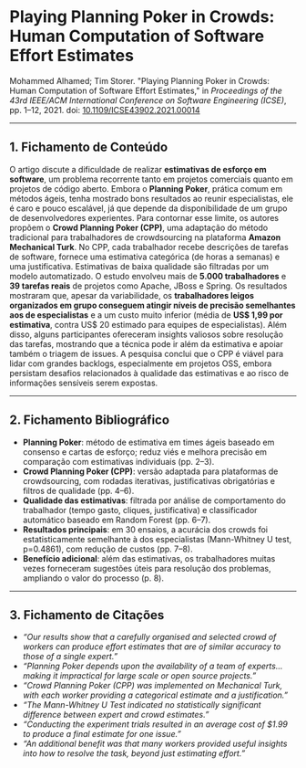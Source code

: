 # Playing Planning Poker in Crowds: Human Computation of Software Effort Estimates

Mohammed Alhamed; Tim Storer. "Playing Planning Poker in Crowds: Human Computation of Software Effort Estimates," in *Proceedings of the 43rd IEEE/ACM International Conference on Software Engineering (ICSE)*, pp. 1–12, 2021. doi: [10.1109/ICSE43902.2021.00014](https://doi.org/10.1109/ICSE43902.2021.00014)&#x20;

---

## 1. Fichamento de Conteúdo

O artigo discute a dificuldade de realizar **estimativas de esforço em software**, um problema recorrente tanto em projetos comerciais quanto em projetos de código aberto. Embora o **Planning Poker**, prática comum em métodos ágeis, tenha mostrado bons resultados ao reunir especialistas, ele é caro e pouco escalável, já que depende da disponibilidade de um grupo de desenvolvedores experientes. Para contornar esse limite, os autores propõem o **Crowd Planning Poker (CPP)**, uma adaptação do método tradicional para trabalhadores de crowdsourcing na plataforma **Amazon Mechanical Turk**. No CPP, cada trabalhador recebe descrições de tarefas de software, fornece uma estimativa categórica (de horas a semanas) e uma justificativa. Estimativas de baixa qualidade são filtradas por um modelo automatizado. O estudo envolveu mais de **5.000 trabalhadores** e **39 tarefas reais** de projetos como Apache, JBoss e Spring. Os resultados mostraram que, apesar da variabilidade, os **trabalhadores leigos organizados em grupo conseguem atingir níveis de precisão semelhantes aos de especialistas** e a um custo muito inferior (média de **US\$ 1,99 por estimativa**, contra US\$ 20 estimado para equipes de especialistas). Além disso, alguns participantes ofereceram insights valiosos sobre resolução das tarefas, mostrando que a técnica pode ir além da estimativa e apoiar também o triagem de issues. A pesquisa conclui que o CPP é viável para lidar com grandes backlogs, especialmente em projetos OSS, embora persistam desafios relacionados à qualidade das estimativas e ao risco de informações sensíveis serem expostas.

---

## 2. Fichamento Bibliográfico

* **Planning Poker**: método de estimativa em times ágeis baseado em consenso e cartas de esforço; reduz viés e melhora precisão em comparação com estimativas individuais (pp. 2–3).
* **Crowd Planning Poker (CPP)**: versão adaptada para plataformas de crowdsourcing, com rodadas iterativas, justificativas obrigatórias e filtros de qualidade (pp. 4–6).
* **Qualidade das estimativas**: filtrada por análise de comportamento do trabalhador (tempo gasto, cliques, justificativa) e classificador automático baseado em Random Forest (pp. 6–7).
* **Resultados principais**: em 30 ensaios, a acurácia dos crowds foi estatisticamente semelhante à dos especialistas (Mann-Whitney U test, p=0.4861), com redução de custos (pp. 7–8).
* **Benefício adicional**: além das estimativas, os trabalhadores muitas vezes forneceram sugestões úteis para resolução dos problemas, ampliando o valor do processo (p. 8).

---

## 3. Fichamento de Citações

* *“Our results show that a carefully organised and selected crowd of workers can produce effort estimates that are of similar accuracy to those of a single expert.”*
* *“Planning Poker depends upon the availability of a team of experts… making it impractical for large scale or open source projects.”*
* *“Crowd Planning Poker (CPP) was implemented on Mechanical Turk, with each worker providing a categorical estimate and a justification.”*
* *“The Mann-Whitney U Test indicated no statistically significant difference between expert and crowd estimates.”*
* *“Conducting the experiment trials resulted in an average cost of \$1.99 to produce a final estimate for one issue.”*
* *“An additional benefit was that many workers provided useful insights into how to resolve the task, beyond just estimating effort.”*
